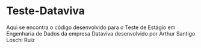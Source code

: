 # Teste-Dataviva

Aqui se encontra o código desenvolvido para o Teste de Estágio em Engenharia de Dados da empresa Dataviva desenvolvido por Arthur Santigo Loschi Ruiz
